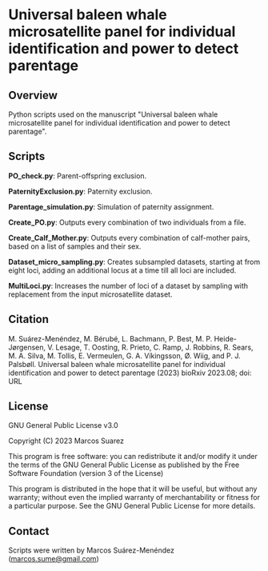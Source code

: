 

# **Universal baleen whale microsatellite panel for individual identification and power to detect parentage**

## Overview

Python scripts used on the manuscript "Universal baleen whale microsatellite panel for individual identification and power to detect parentage".

## Scripts

**PO_check.py**: Parent-offspring exclusion.

**PaternityExclusion.py**: Paternity exclusion.

**Parentage_simulation.py**: Simulation of paternity assignment.

**Create_PO.py**: Outputs every combination of two individuals from a file.

**Create_Calf_Mother.py**: Outputs every combination of calf-mother pairs, based on a list of samples and their sex.

**Dataset_micro_sampling.py**: Creates subsampled datasets, starting at from eight loci, adding an additional locus at a time till all loci are included.

**MultiLoci.py**: Increases the number of loci of a dataset by sampling with replacement from the input microsatellite dataset.

## Citation

M. Suárez-Menéndez, M. Bérubé, L. Bachmann, P. Best, M. P. Heide-Jørgensen, V. Lesage, T. Oosting, R. Prieto, C. Ramp, J. Robbins, R. Sears, M. A. Silva, M. Tollis, E. Vermeulen, G. A. Víkingsson, Ø. Wiig, and P. J. Palsbøll. Universal baleen whale microsatellite panel for individual identification and power to detect parentage (2023) bioRxiv 2023.08; doi: URL

## License

GNU General Public License v3.0

Copyright (C) 2023 Marcos Suarez

This program is free software: you can redistribute it and/or modify
it under the terms of the GNU General Public License as published by
the Free Software Foundation (version 3 of the License)

This program is distributed in the hope that it will be useful,
but without any warranty; without even the implied warranty of
merchantability or fitness for a particular purpose. See the
GNU General Public License for more details.

## Contact

Scripts were written by Marcos Suárez-Menéndez (marcos.sume@gmail.com)
